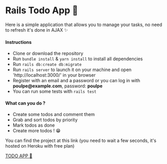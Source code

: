 <h1>Rails Todo App 🐙</h1>

<p>Here is a simple application that allows you to manage your tasks, no need to refresh it's done in AJAX ✨</p>

<h4>Instructions</h4>
<ul>
  <li>Clone or download the repository</li>
  <li>Run <code>bundle install</code> & <code>yarn install</code> to install all dependencies</li>
  <li>Run <code>rails db:create db:migrate</code></li>
  <li>Run <code>rails server</code> to launch it on your machine and open 'http://localhost:3000/' in your browser</li>
  <li>Register with an email and a password or you can log in with <b>poulpe@example.com</b>, password: <b>poulpe</b></li>
  <li>You can run some tests with <code>rails test</code></li>
</ul>

<h4>What can you do ?</h4>
<ul>
  <li>Create some todos and comment them</li>
  <li>Grab and sort todos by priority</li>
  <li>Mark todos as done</li>
  <li>Create more todos ! 😁</li>
</ul>

<p>You can find the project at this link (you need to wait a few seconds, it's hosted on Heroku with free plan)</p>
<a href="https://bb-todo-app.herokuapp.com/" target="_blank">TODO APP 📆</a>

